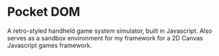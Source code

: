 Pocket DOM
==========

A retro-styled handheld game system simulator, built in Javascript. Also serves as a sandbox environment for my framework for a 2D Canvas Javascript games framework.
